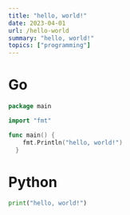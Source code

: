 ```yaml
---
title: "hello, world!"
date: 2023-04-01
url: /hello-world
summary: "hello, world!"
topics: ["programming"]
---
```


# Go

```go
package main

import "fmt"

func main() {
    fmt.Println("hello, world!")
  }
```

# Python

```py
print("hello, world!")
```

